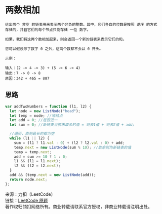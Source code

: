 # 两数相加

```text
给出两个 非空 的链表用来表示两个非负的整数。其中，它们各自的位数是按照 逆序 的方式存储的，并且它们的每个节点只能存储 一位 数字。

如果，我们将这两个数相加起来，则会返回一个新的链表来表示它们的和。

您可以假设除了数字 0 之外，这两个数都不会以 0 开头。

示例：

输入：(2 -> 4 -> 3) + (5 -> 6 -> 4)
输出：7 -> 0 -> 8
原因：342 + 465 = 807
```

## 思路

```js
var addTwoNumbers = function (l1, l2) {
  let node = new ListNode("head");
  let temp = node; //哑结点
  let add = 0; //是否进一
  let sum = 0; //新链表当前未取余的值 = 链表1值 + 链表2值 + add;

  //遍历，直到最长的都为空
  while (l1 || l2) {
    sum = (l1 ? l1.val : 0) + (l2 ? l2.val : 0) + add;
    temp.next = new ListNode(sum % 10); //取余则为新链表的值
    temp = temp.next;
    add = sum >= 10 ? 1 : 0;
    l1 && (l1 = l1.next);
    l2 && (l2 = l2.next);
  }
  add && (temp.next = new ListNode(add));
  return node.next;
};
```

来源：力扣（LeetCode）  
链接：[LeetCode 原题](https://leetcode-cn.com/problems/add-two-numbers)  
著作权归领扣网络所有。商业转载请联系官方授权，非商业转载请注明出处。
